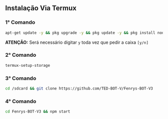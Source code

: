 ## Instalação Via Termux

### 1° Comando
```bash
apt-get update -y && pkg upgrade -y && pkg update -y && pkg install nodejs -y && pkg install nodejs-lts -y && pkg install ffmpeg -y && pkg install wget -y && pkg install tesseract -y && pkg install git -y
```

**ATENÇÃO:** Será necessário digitar `y` toda vez que pedir a caixa `[y/n]`

### 2° Comando
```bash
termux-setup-storage
```

### 3° Comando
```bash
cd /sdcard && git clone https://github.com/TED-BOT-V/Fenrys-BOT-V3
```

### 4° Comando
```bash
cd Fenrys-BOT-V3 && npm start
```

